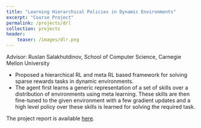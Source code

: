 ```yaml
---
title: "Learning Hierarchical Policies in Dynamic Environments"
excerpt: "Course Project"
permalink: /projects/drl
collection: projects
header:
    teaser: /images/dlr.png
---
```


Advisor: Ruslan Salakhutdinov, School of Computer Science, Carnegie Mellon University
* Proposed a hierarchical RL and meta RL based framework for solving sparse rewards tasks in dynamic environments.
* The agent first learns a generic representation of a set of skills over a distribution of environments using meta learning. These skills are then fine-tuned to the given environment with a few gradient updates and a high level policy over these skills is learned for solving the required task.

The project report is available <a href="/files/drl_report.pdf">here</a>.